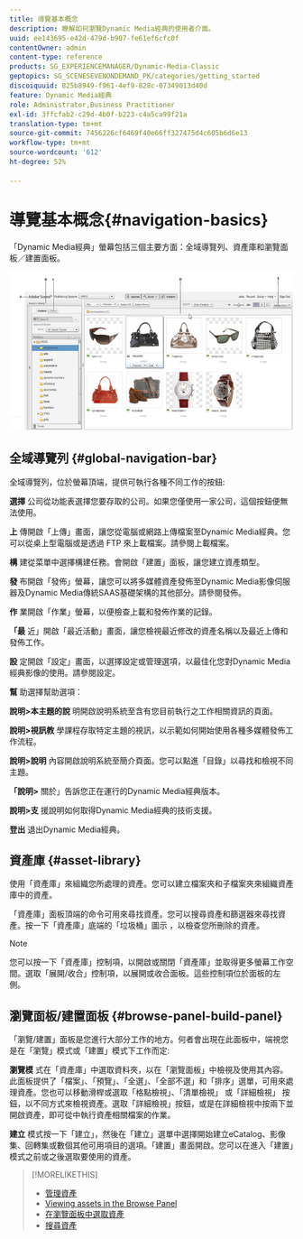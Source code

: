 ```yaml
---
title: 導覽基本概念
description: 瞭解如何瀏覽Dynamic Media經典的使用者介面。
uuid: ee143695-e42d-479d-b907-fe61ef6cfc0f
contentOwner: admin
content-type: reference
products: SG_EXPERIENCEMANAGER/Dynamic-Media-Classic
geptopics: SG_SCENESEVENONDEMAND_PK/categories/getting_started
discoiquuid: 825b8949-f961-4ef9-828c-07349013d40d
feature: Dynamic Media經典
role: Administrator,Business Practitioner
exl-id: 3ffcfab2-c29d-4b0f-b223-c4a5ca99f21a
translation-type: tm+mt
source-git-commit: 7456226cf6469f40e66ff327475d4c605b6d6e13
workflow-type: tm+mt
source-wordcount: '612'
ht-degree: 52%

---
```


# 導覽基本概念{#navigation-basics}

「Dynamic Media經典」螢幕包括三個主要方面：全域導覽列、資產庫和瀏覽面板／建置面板。

![導覽基本概念](/help/assets/gs_navigation_basics_popup_popup.png)

## 全域導覽列 {#global-navigation-bar}

全域導覽列，位於螢幕頂端，提供可執行各種不同工作的按鈕:

**選擇** 公司從功能表選擇您要存取的公司。如果您僅使用一家公司，這個按鈕便無法使用。

**上** 傳開啟「上傳」畫面，讓您從電腦或網路上傳檔案至Dynamic Media經典。您可以從桌上型電腦或是透過 FTP 來上載檔案。請參閱上載檔案。

**構** 建從菜單中選擇構建任務。會開啟「建置」面板，讓您建立資產類型。

**發** 布開啟「發佈」螢幕，讓您可以將多媒體資產發佈至Dynamic Media影像伺服器及Dynamic Media傳統SAAS基礎架構的其他部分。請參閱發佈。

**作** 業開啟「作業」螢幕，以便檢查上載和發佈作業的記錄。

**「最** 近」開啟「最近活動」畫面，讓您檢視最近修改的資產名稱以及最近上傳和發佈工作。

**設** 定開啟「設定」畫面，以選擇設定或管理選項，以最佳化您對Dynamic Media經典影像的使用。請參閱設定。

**幫** 助選擇幫助選項：

**說明>本主題的說** 明開啟說明系統至含有您目前執行之工作相關資訊的頁面。

**說明>視訊教** 學課程存取特定主題的視訊，以示範如何開始使用各種多媒體發佈工作流程。

**說明>說明** 內容開啟說明系統至簡介頁面。您可以點進「目錄」以尋找和檢視不同主題。

**「說明>** 關於」告訴您正在運行的Dynamic Media經典版本。

**說明>支** 援說明如何取得Dynamic Media經典的技術支援。

**登出** 退出Dynamic Media經典。

## 資產庫 {#asset-library}

使用「資產庫」來組織您所處理的資產。您可以建立檔案夾和子檔案夾來組織資產庫中的資產。

「資產庫」面板頂端的命令可用來尋找資產。您可以搜尋資產和篩選器來尋找資產。按一下「資產庫」底端的「垃圾桶」圖示 ，以檢查您所刪除的資產。

>[!NOTE]
>
>您可以按一下「資產庫」控制項，以開啟或關閉「資產庫」並取得更多螢幕工作空間。選取「展開/收合」控制項，以展開或收合面板。這些控制項位於面板的左側。

## 瀏覽面板/建置面板 {#browse-panel-build-panel}

「瀏覽/建置」面板是您進行大部分工作的地方。何者會出現在此面板中，端視您是在「瀏覽」模式或「建置」模式下工作而定:

**瀏覽模** 式在「資產庫」中選取資料夾，以在「瀏覽面板」中檢視及使用其內容。此面板提供了「檔案」、「預覽」、「全選」、「全部不選」和「排序」選單，可用來處理資產。您也可以移動滑桿或選取「格點檢視」、「清單檢視」 或「詳細檢視」 按鈕，以不同方式來檢視資產。選取「詳細檢視」按鈕，或是在詳細檢視中按兩下並開啟資產，即可從中執行資產相關檔案的作業。

**建立** 模式按一下「建立」，然後在「建立」選單中選擇開始建立eCatalog、影像集、回轉集或數個其他可用項目的選項。「建置」畫面開啟。您可以在進入「建置」模式之前或之後選取要使用的資產。

>[!MORELIKETHIS]
>
>* [管理資產](about-managing-assets.md)
>* [Viewing assets in the Browse Panel](viewing-assets-browse-panel.md#viewing_assets_in_the_browse_panel)
>* [在瀏覽面板中選取資產](selecting-assets-browse-panel.md#selecting_assets_in_the_browse_panel)
>* [搜尋資產](searching-assets.md#searching_assets)

